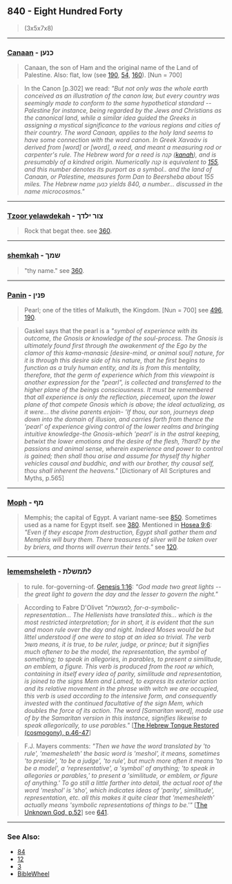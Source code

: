 ## 840 - Eight Hundred Forty
> (3x5x7x8)

---

### [Canaan](/keys/KNONf) - כנען
> Canaan, the son of Ham and the original name of the Land of Palestine. Also: flat, low (see [190](190), [54](54), [160](160)). [Nun = 700]

> In the Canon [p.302] we read: *"But not only was the whole earth conceived as an illustration of the canon law, but every country was seemingly made to conform to the same hypothetical standard -- Palestine for instance, being regarded by the Jews and Christians as the canonical land, while a similar idea guided the Greeks in assigning a mystical significance to the various regions and cities of their country. The word Canaan, applies to the holy land seems to have some connection with the word canon. In Greek Χαναάν is derived from [word] or [word], a reed, and meant a measuring rod or carpenter's rule. The Hebrew word for a reed is קנה ([kanah](/keys/QNH)), and is presumably of a kindred origin. Numerically קנה is equivalent to [155](155), and this number denotes its purport as a symbol.. and the land of Canaan, or Palestine, measures form Dan to Beersheba about 155 miles. The Hebrew name כנען yields 840, a number... discussed in the name microcosmos."*

---

### [Tzoor yelawdekah](/keys/TzVR.ILDKf) - צור ילדך
> Rock that begat thee. see [360](360).

---

### [shemkah](/keys/ShMKf) - שמך
> "thy name." see [360](360).

---

### [Panin](/keys/PNINf) - פנין
> Pearl; one of the titles of Malkuth, the Kingdom. [Nun = 700] see [496](496), [190](190).

> Gaskel says that the pearl is a *"symbol of experience with its outcome, the Gnosis or knowledge of the soul-process. The Gnosis is ultimately found first through the awakenment of the Ego by the clamor of this kama-manasic [desire-mind, or animal soul] nature, for it is through this desire side of his nature, that he first begins to function as a truly human entity, and its is from this mentality, therefore, that the germ of experience which from this viewpoint is another expression for the "pearl", is collected and transferred to the higher plane of the beings consciousness. It must be remembered that all experience is only the reflection, piecemeal, upon the lower plane of that compete Gnosis which is above; the ideal actualizing, as it were... the divine parents enjoin- 'If thou, our son, journeys deep down into the domain of illusion, and carries forth from thence the 'pearl' of experience giving control of the lower realms and bringing intuitive knowledge-the Gnosis-which 'pearl' is in the astral keeping, betwixt the lower emotions and the desire of the flesh, ?hard? by the passions and animal sense, wherein experience and power to control is gained; then shall thou arise and assume for thyself thy higher vehicles causal and buddhic, and with our brother, thy causal self, thou shall inherent the heavens."* [Dictionary of All Scriptures and Myths, p.565]

---

### [Moph](/keys/MPf) - מף
> Memphis; the capital of Egypt. A variant name-see [850](850). Sometimes used as a name for Egypt itself. see [380](380). Mentioned in [Hosea 9:6](http://biblehub.com/hosea/9-6.htm): *"Even if they escape from destruction, Egypt shall gather them and Memphis will bury them. There treasures of silver will be taken over by briers, and thorns will overrun their tents."* see [120](120).

---

### [lememsheleth](/keys/LMMShLTh) - לממשלת
> to rule. for-governing-of. [Genesis 1:16](http://biblehub.com/genesis/1-16.htm): *"God made two great lights -- the great light to govern the day and the lesser to govern the night."*

> According to Fabre D'Olivet *"לממשלת, for-a-symbolic-representation... The Hellenists have translated this... which is the most restricted interpretation; for in short, it is evident that the sun and moon rule over the day and night. Indeed Moses would be but littel understood if one were to stop at an idea so trivial. The verb משול means, it is true, to be ruler, judge, or prince; but it signifies much oftener to be the model, the representation, the symbol of something; to speak in allegories, in parables, to present a similitude, an emblem, a figure. This verb is produced from the root שו which, containing in itself every idea of parity, similitude and representation, is joined to the signs Mem and Lamed, to express its exterior action and its relative movement in the phrase with witch we are occupied, this verb is used according to the intensive form, and consequently invested with the continued facultative of the sign Mem, which doubles the force of its action. The word [Samaritan word], made use of by the Samaritan version in this instance, signifies likewise to speak allegorically, to use parables."* [[The Hebrew Tongue Restored (cosmogony), p.46-47](https://archive.org/stream/hebraictongueres00fabriala#page/46/mode/2up)]

> F.J. Mayers comments: *"Then we have the word translated by 'to rule', 'memesheleth' the basic word is 'meshol', it means, sometimes 'to preside', 'to be a judge', 'to rule', but much more often it means 'to be a model', a 'representative', a 'symbol' of anything; 'to speak in allegories or parables,' to present a 'similitude, or emblem, or figure of anything.' To go still a little farther into detail, the actual root of the word 'meshol' is 'sho', which indicates ideas of 'parity', similitude', representation, etc. all this makes it quite clear that 'memesheleth' actually means 'symbolic representations of things to be.'"* [[The Unknown God, p.52](http://www.organelle.org/as/aschap10.htm)] see [641](641).

---

### See Also:

- [84](84)
- [12](12)
- [3](3)
- [BibleWheel](https://www.biblewheel.com//GR/GR_Database.php?SearchBy_Gematria=840)
